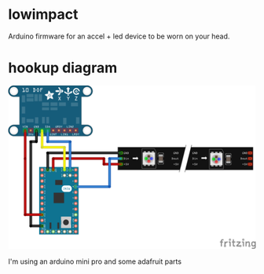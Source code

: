 # lowimpact
Arduino firmware for an accel + led device to be worn on your head.

# hookup diagram

![hookup diagram](https://raw.githubusercontent.com/RussTheAerialist/lowimpact/master/hookup_bb.png)

I'm using an arduino mini pro and some adafruit parts
